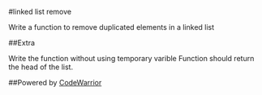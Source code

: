 #linked list remove

Write a function to remove duplicated elements in a linked list

##Extra

Write the function without using temporary varible
Function should return the head of the list.

##Powered by [CodeWarrior](http://code-warrior.herokuapp.com)
